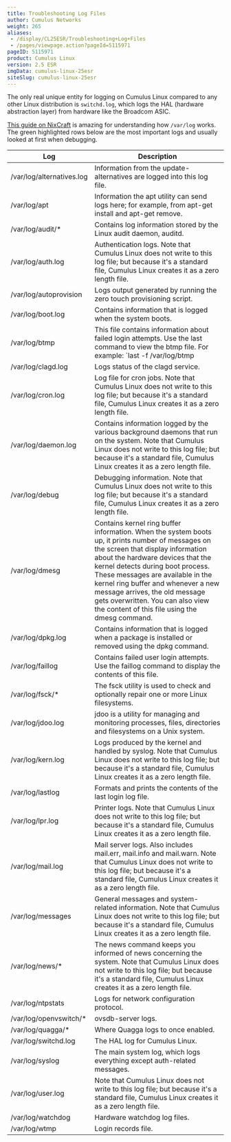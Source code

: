 ```yaml
---
title: Troubleshooting Log Files
author: Cumulus Networks
weight: 265
aliases:
 - /display/CL25ESR/Troubleshooting+Log+Files
 - /pages/viewpage.action?pageId=5115971
pageID: 5115971
product: Cumulus Linux
version: 2.5 ESR
imgData: cumulus-linux-25esr
siteSlug: cumulus-linux-25esr
---
```

The only real unique entity for logging on Cumulus Linux compared to any
other Linux distribution is `switchd.log`, which logs the HAL (hardware
abstraction layer) from hardware like the Broadcom ASIC.

[This guide on NixCraft](http://www.cyberciti.biz/faq/linux-log-files-location-and-how-do-i-view-logs-files/)
is amazing for understanding how `/var/log` works. The green highlighted
rows below are the most important logs and usually looked at first when
debugging.

|Log|Description|
|--- |--- |
|/var/log/alternatives.log|Information from the update-alternatives are logged into this log file.|
|/var/log/apt|Information the apt utility can send logs here; for example, from apt-get install and apt-get remove.|
|/var/log/audit/*|Contains log information stored by the Linux audit daemon, auditd.|
|/var/log/auth.log|Authentication logs. Note that Cumulus Linux does not write to this log file; but because it's a standard file, Cumulus Linux creates it as a zero length file.|
|/var/log/autoprovision|Logs output generated by running the zero touch provisioning script.|
|/var/log/boot.log|Contains information that is logged when the system boots.|
|/var/log/btmp|This file contains information about failed login attempts. Use the last command to view the btmp file. For example: `last -f /var/log/btmp | more`|
|/var/log/clagd.log|Logs status of the clagd service.|
|/var/log/cron.log|Log file for cron jobs. Note that Cumulus Linux does not write to this log file; but because it's a standard file, Cumulus Linux creates it as a zero length file.|
|/var/log/daemon.log|Contains information logged by the various background daemons that run on the system. Note that Cumulus Linux does not write to this log file; but because it's a standard file, Cumulus Linux creates it as a zero length file.|
|/var/log/debug|Debugging information. Note that Cumulus Linux does not write to this log file; but because it's a standard file, Cumulus Linux creates it as a zero length file.|
|/var/log/dmesg|Contains kernel ring buffer information. When the system boots up, it prints number of messages on the screen that display information about the hardware devices that the kernel detects during boot process. These messages are available in the kernel ring buffer and whenever a new message arrives, the old message gets overwritten. You can also view the content of this file using the dmesg command.|
|/var/log/dpkg.log|Contains information that is logged when a package is installed or removed using the dpkg command.|
|/var/log/faillog|Contains failed user login attempts. Use the faillog command to display the contents of this file.|
|/var/log/fsck/*|The fsck utility is used to check and optionally repair one or more Linux filesystems.|
|/var/log/jdoo.log|jdoo is a utility for managing and monitoring processes, files, directories and filesystems on a Unix system.|
|/var/log/kern.log|Logs produced by the kernel and handled by syslog. Note that Cumulus Linux does not write to this log file; but because it's a standard file, Cumulus Linux creates it as a zero length file.|
|/var/log/lastlog|Formats and prints the contents of the last login log file.|
|/var/log/lpr.log|Printer logs. Note that Cumulus Linux does not write to this log file; but because it's a standard file, Cumulus Linux creates it as a zero length file.|
|/var/log/mail.log|Mail server logs. Also includes mail.err, mail.info and mail.warn. Note that Cumulus Linux does not write to this log file; but because it's a standard file, Cumulus Linux creates it as a zero length file.|
|/var/log/messages|General messages and system-related information. Note that Cumulus Linux does not write to this log file; but because it's a standard file, Cumulus Linux creates it as a zero length file.|
|/var/log/news/*|The news command keeps you informed of news concerning the system. Note that Cumulus Linux does not write to this log file; but because it's a standard file, Cumulus Linux creates it as a zero length file.|
|/var/log/ntpstats|Logs for network configuration protocol.|
|/var/log/openvswitch/*|ovsdb-server logs.|
|/var/log/quagga/*|Where Quagga logs to once enabled.|
|/var/log/switchd.log|The HAL log for Cumulus Linux.|
|/var/log/syslog|The main system log, which logs everything except auth-related messages.|
|/var/log/user.log|Note that Cumulus Linux does not write to this log file; but because it's a standard file, Cumulus Linux creates it as a zero length file.|
|/var/log/watchdog|Hardware watchdog log files.|
|/var/log/wtmp|Login records file.|

